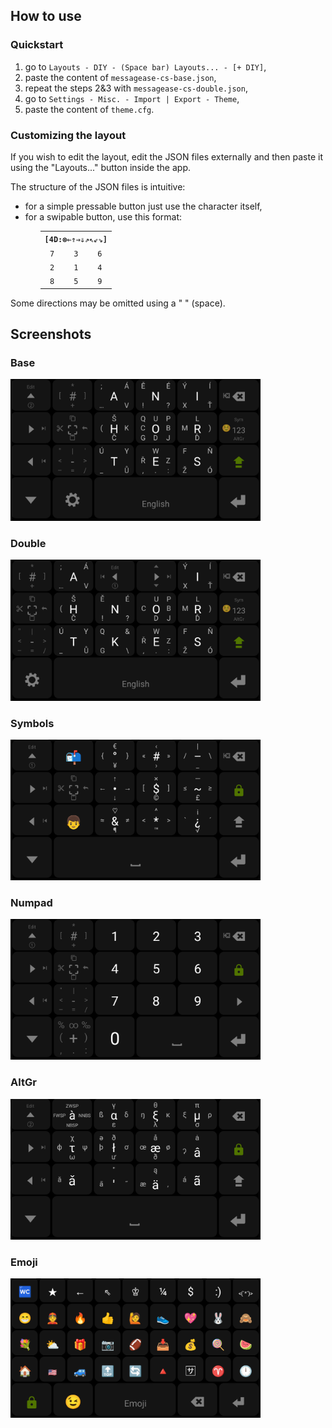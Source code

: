 <h2>How to use</h2><h3>Quickstart</h3><ol><li>go to <code>Layouts - DIY - (Space bar) Layouts... - [+ DIY]</code>,</li><li>paste the content of <code>messagease-cs-base.json</code>,</li><li>repeat the steps 2&3 with <code>messagease-cs-double.json</code>,</li><li>go to <code>Settings - Misc. - Import | Export - Theme</code>,</li><li>paste the content of <code>theme.cfg</code>.</li></ol><h3>Customizing the layout</h3><p>If you wish to edit the layout, edit the JSON files externally and then paste it using the "Layouts..." button inside the app.</p><p>The structure of the JSON files is intuitive:</p><ul><li>for a simple pressable button just use the character itself,</li><li>for a swipable button, use this format:<ul><table style="text-align:center;"><tr><th colspan=3><code>[4D:&#x2297;&#x21d0;&#x21d1;&#x21d2;&#x21d3;&#x21d7;&#x21d6;&#x21d9;&#x21d8;]</code></th></tr><tr><td><code>7</code></td><td><code>3</code></td><td><code>6</code></td></tr><tr><td><code>2</code></td><td><code>1</code></td><td><code>4</code></td></tr><tr><td><code>8</code></td><td><code>5</code></td><td><code>9</code></td></tr></table></ul></ul></ul>
<p>Some directions may be omitted using a " " (space).</p><h2>Screenshots</h2><h3>Base</h3><img src="img/base.png" width=400px /><h3>Double</h3><img src="img/double.png" width=400px /><h3>Symbols</h3><img src="img/sym.png" width=400px /><h3>Numpad</h3><img src="img/num.png" width=400px /><h3>AltGr</h3><img src="img/altgr.png" width=400px /><h3>Emoji</h3><img src="img/emoji.png" width=400px />